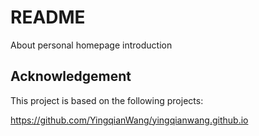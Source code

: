 # README

About personal homepage introduction



## Acknowledgement

This project is based on the following projects:

https://github.com/YingqianWang/yingqianwang.github.io